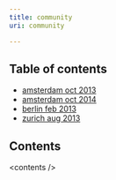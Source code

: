 ```yaml
---
title: community
uri: community

---
```

## Table of contents

-   [amsterdam oct 2013](/community/amsterdam_oct_2013)
-   [amsterdam oct 2014](/community/amsterdam_oct_2014)
-   [berlin feb 2013](/community/berlin_feb_2013)
-   [zurich aug 2013](/community/zurich_aug_2013)

## Contents

\<contents /\>
